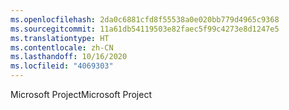 ```yaml
---
ms.openlocfilehash: 2da0c6881cfd8f55538a0e020bb779d4965c9368
ms.sourcegitcommit: 11a61db54119503e82faec5f99c4273e8d1247e5
ms.translationtype: HT
ms.contentlocale: zh-CN
ms.lasthandoff: 10/16/2020
ms.locfileid: "4069303"
---
```

<span data-ttu-id="a4cec-101">Microsoft Project</span><span class="sxs-lookup"><span data-stu-id="a4cec-101">Microsoft Project</span></span>